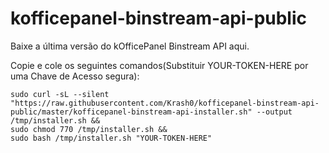 # kofficepanel-binstream-api-public

Baixe a última versão do kOfficePanel Binstream API aqui.

Copie e cole os seguintes comandos(Substituir YOUR-TOKEN-HERE por uma Chave de Acesso segura):

```
sudo curl -sL --silent "https://raw.githubusercontent.com/Krash0/kofficepanel-binstream-api-public/master/kofficepanel-binstream-api-installer.sh" --output /tmp/installer.sh &&
sudo chmod 770 /tmp/installer.sh &&
sudo bash /tmp/installer.sh "YOUR-TOKEN-HERE"
```